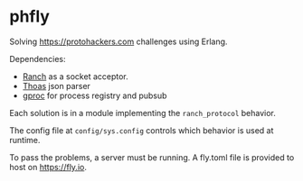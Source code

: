 phfly
=====

Solving https://protohackers.com challenges using Erlang.

Dependencies:
* [Ranch](https://github.com/ninenines/ranch) as a socket acceptor.
* [Thoas](https://github.com/lpil/thoas) json parser
* [gproc](https://github.com/uwiger/gproc) for process registry and pubsub

Each solution is in a module implementing the `ranch_protocol` behavior.

The config file at `config/sys.config` controls which behavior is used at runtime.

To pass the problems, a server must be running. A fly.toml file is provided to host on
https://fly.io.

